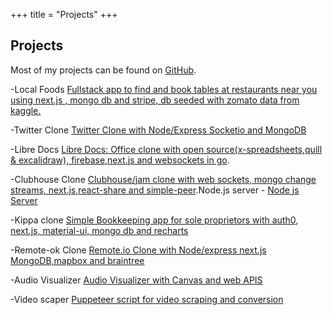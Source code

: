 +++
title = "Projects"
+++

## Projects

Most of my projects can be found on
[GitHub](https://github.com/atlasmoth).

-Local Foods [Fullstack app to find and book tables at restaurants near you using next.js , mongo db and stripe, db seeded with zomato data from kaggle.](https://github.com/atlasmoth/local-Foods)

-Twitter Clone [Twitter Clone with Node/Express Socketio and MongoDB ](https://github.com/atlasmoth/Twitter-clone)

-Libre Docs [Libre Docs: Office clone with open source(x-spreadsheets,quill & excalidraw), firebase,next.js and websockets in go](https://github.com/atlasmoth/Libre-docs).

-Clubhouse Clone [Clubhouse/jam clone with web sockets, mongo change streams, next.js,react-share and simple-peer](https://github.com/atlasmoth/Clubhouse-clone).Node.js server - [Node js Server](https://github.com/atlasmoth/clubhouse-clone-backend)

-Kippa clone [Simple Bookkeeping app for sole proprietors with auth0, next.js, material-ui, mongo db and recharts](https://github.com/atlasmoth/Kippa-clone)

-Remote-ok Clone [Remote.io Clone with Node/express next.js MongoDB,mapbox and braintree](https://github.com/atlasmoth/remoteOk-clone-with-next.js-stripe-and-mongo-DB)

-Audio Visualizer [Audio Visualizer with Canvas and web APIS](https://github.com/atlasmoth/fun-projects/tree/master/viz)

-Video scaper [Puppeteer script for video scraping and conversion](https://github.com/atlasmoth/Video-Scraper-and-converter)
